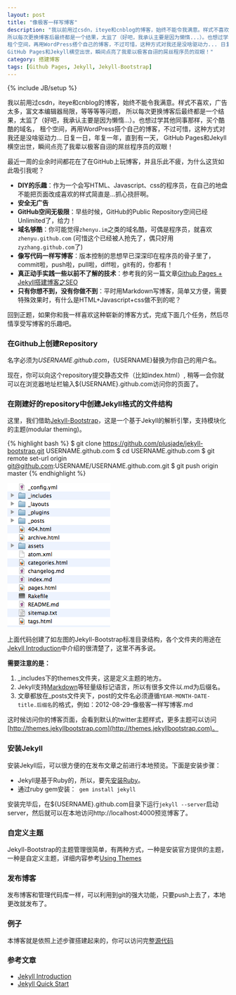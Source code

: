 ```yaml
---
layout: post
title: "像极客一样写博客"
description: "我以前用过csdn，iteye和cnblog的博客，始终不能令我满意。样式不喜欢，广告太多，富文本编辑器局限，等等等等问题，
所以每次更换博客后最终都是一个结果，太监了（好吧，我承认主要是因为懒惰...）。也想过学其他同事那样，买个酷酷的域名，
租个空间，再用WordPress搭个自己的博客，不过可惜，这种方式对我还是没啥驱动力... 日复一日，年复一年，直到有一天，
GitHub Pages和Jekyll横空出世，瞬间点亮了我辈以极客自诩的屌丝程序员的双眼！"
category: 搭建博客
tags: [Github Pages, Jekyll, Jekyll-Bootstrap]
---
```

{% include JB/setup %}

我以前用过csdn，iteye和cnblog的博客，始终不能令我满意。样式不喜欢，广告太多，富文本编辑器局限，等等等等问题，
所以每次更换博客后最终都是一个结果，太监了（好吧，我承认主要是因为懒惰...）。也想过学其他同事那样，买个酷酷的域名，
租个空间，再用WordPress搭个自己的博客，不过可惜，这种方式对我还是没啥驱动力... 日复一日，年复一年，直到有一天，
GitHub Pages和Jekyll横空出世，瞬间点亮了我辈以极客自诩的屌丝程序员的双眼！

最近一周的业余时间都花在了在GitHub上玩博客，并且乐此不疲，为什么这货如此吸引我呢？

* __DIY的乐趣__：作为一个会写HTML、Javascript、css的程序员，在自己的地盘不能把页面改成喜欢的样式简直是...抓心挠肝啊。
* __安全无广告__
* __GitHub空间无极限__：早些时候，GitHub的Public Repository空间已经Unlimited了，给力！
* __域名够酷__：你可能觉得`zhenyu.im`之类的域名酷，可偶是程序员，就喜欢`zhenyu.github.com` (可惜这个已经被人抢先了，偶只好用`zyzhang.github.com`了)
* __像写代码一样写博客__：版本控制的思想早已深深印在程序员的骨子里了，commit啦，push啦，pull啦，diff啦，git有的，你都有！
* __真正动手实践一些以前不了解的技术__：参考我的另一篇文章[Github Pages + Jekyll搭建博客之SEO](/blog/2012/09/03/blog-with-github-pages-and-jekyll-seo)
* __只有你想不到，没有你做不到__：平时用Markdown写博客，简单又方便，需要特殊效果时，有什么是HTML+Javascript+css做不到的呢？

回到正题，如果你和我一样喜欢这种崭新的博客方式，完成下面几个任务，然后尽情享受写博客的乐趣吧。

### 在Github上创建Repository

名字必须为${USERNAME}.github.com，${USERNAME}替换为你自己的用户名。

现在，你可以向这个repository提交静态文件（比如index.html）, 稍等一会你就可以在浏览器地址栏输入${USERNAME}.github.com访问你的页面了。

### 在刚建好的repository中创建Jekyll格式的文件结构

这里，我们借助[Jekyll-Bootstrap](http://jekyllbootstrap.com)，这是一个基于Jekyll的解析引擎，支持模块化的主题(modular theming)。

{% highlight bash %}
$ git clone https://github.com/plusjade/jekyll-bootstrap.git USERNAME.github.com
$ cd USERNAME.github.com
$ git remote set-url origin git@github.com:USERNAME/USERNAME.github.com.git
$ git push origin master
{% endhighlight %}

![jekyll-bootstrap-dir-structure](/assets/image/posts/jekyll-bootstrap-dir-structure.png)

上面代码创建了如左图的Jekyll-Bootstrap标准目录结构，各个文件夹的用途在[Jekyll Introduction](http://jekyllbootstrap.com/lessons/jekyll-introduction.html)中介绍的很清楚了，这里不再多说。

**需要注意的是：**

1. \_includes下的themes文件夹，这是定义主题的地方。
2. Jekyll支持[Markdown](http://en.wikipedia.org/wiki/Markdown)等轻量级标记语言，所以有很多文件以.md为后缀名。
3. 文章都放在\_posts文件夹下，post的文件名必须遵循`YEAR-MONTH-DATE-title.后缀名`的格式，例如：2012-08-29-像极客一样写博客.md

这时候访问你的博客页面，会看到默认的twitter主题样式，更多主题可以访问 [http://themes.jekyllbootstrap.com](http://themes.jekyllbootstrap.com)。

### 安装Jekyll

安装Jekyll后，可以很方便的在发布文章之前进行本地预览。下面是安装步骤：

* Jekyll是基于Ruby的，所以，要先[安装Ruby](http://www.ruby-lang.org/en/downloads)。
* 通过ruby gem安装：` gem install jekyll`

安装完毕后，在${USERNAME}.github.com目录下运行`jekyll --server`启动server，然后就可以在本地访问http://localhost:4000预览博客了。

### 自定义主题

Jekyll-Bootstrap的主题管理很简单，有两种方式，一种是安装官方提供的主题，一种是自定义主题，详细内容参考[Using Themes](http://jekyllbootstrap.com/usage/jekyll-theming.html)

### 发布博客

发布博客和管理代码库一样，可以利用到git的强大功能，只要push上去了，本地更改就发布了。

### 例子

本博客就是依照上述步骤搭建起来的，你可以访问完整[源代码](https://github.com/zyzhang/zyzhang.github.com)

### 参考文章
* [Jekyll Introduction](http://jekyllbootstrap.com/lessons/jekyll-introduction.html)
* [Jekyll Quick Start](http://jekyllbootstrap.com/usage/jekyll-quick-start.html)
